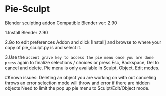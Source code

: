 # Pie-Sculpt
Blender sculpting addon
Compatible Blender ver: 2.90

1.Install Blender 2.90

2.Go to edit preferences Addon and click [Install] and browse to where your 
  copy of pie_sculpt.py is and select it.

3.Use the ` accent grave key to access the pie menu once you are done press ` again to finalize
  selections / choices or press Esc, Backspace, Del to cancel and delete.
  Pie menu is only available in Sculpt, Object, Edit modes.

#Known issues: Deleting an object you are working on with out canceling throws an error
selection mode will throw and error if there are hidden objects
Need to limit the pop up pie menu to Sculpt/Edit/Object mode.
